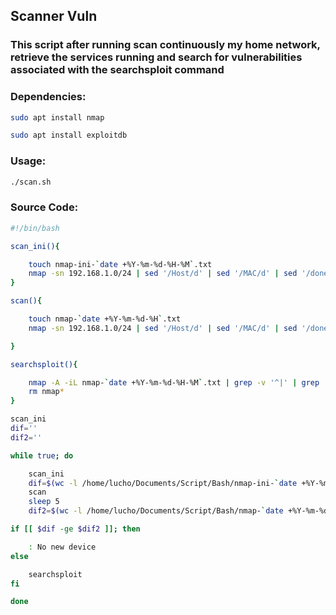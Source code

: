## Scanner Vuln


### This script after running scan continuously my home network, retrieve the services running and search for vulnerabilities associated with the searchsploit command


### Dependencies:
```bash
sudo apt install nmap
```
```bash
sudo apt install exploitdb
```

### Usage:
```bash
./scan.sh
```

### Source Code:

```bash
#!/bin/bash

scan_ini(){

	touch nmap-ini-`date +%Y-%m-%d-%H-%M`.txt
	nmap -sn 192.168.1.0/24 | sed '/Host/d' | sed '/MAC/d' | sed '/done/d' | cut -d " " -f 6 | sed -e 's/[()]//g' | grep -v "^$" > nmap-ini-`date +%Y-%m-%d-%H-%M`.txt
}

scan(){

	touch nmap-`date +%Y-%m-%d-%H`.txt
	nmap -sn 192.168.1.0/24 | sed '/Host/d' | sed '/MAC/d' | sed '/done/d' | cut -d " " -f 6 | sed -e 's/[()]//g' | grep -v "^$" > nmap-`date +%Y-%m-%d-%H-%M`.txt

}

searchsploit(){

	nmap -A -iL nmap-`date +%Y-%m-%d-%H-%M`.txt | grep -v '^|' | grep '^[0-9]' | awk '{print $4}' | grep -v "^$" | while read line; do searchsploit "$line " 2>/dev/null | sed '/No Results/d' | grep $line; echo "$line"; done
	rm nmap*
}

scan_ini
dif=''
dif2=''

while true; do

	scan_ini
	dif=$(wc -l /home/lucho/Documents/Script/Bash/nmap-ini-`date +%Y-%m-%d-%H-%M`.txt | awk '{print $1;}' | head -n 1)
	scan
	sleep 5
	dif2=$(wc -l /home/lucho/Documents/Script/Bash/nmap-`date +%Y-%m-%d-%H-%M`.txt | awk '{print $1;}' | head -n 1)

if [[ $dif -ge $dif2 ]]; then

	: No new device
else

	searchsploit
fi

done

```
